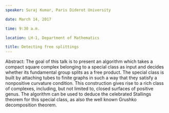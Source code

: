 ```yaml
---
speaker: Suraj Kumar, Paris Diderot University

date: March 14, 2017

time: 9:30 a.m.

location: LH-1, Department of Mathematics

title: Detecting free splittings
---
```


Abstract: The goal of this talk is to present an algorithm which takes a
compact square complex belonging to a special class as input and decides
whether its fundamental group splits as a free product. The special class
is built by attaching tubes to finite graphs in such a way that they
satisfy a nonpositive curvature condition. This construction gives rise to
a rich class of complexes, including, but not limited to, closed surfaces
of positive genus.
The algorithm can be used to deduce the celebrated Stallings theorem for
this special class, as also the well known Grushko decomposition theorem.
